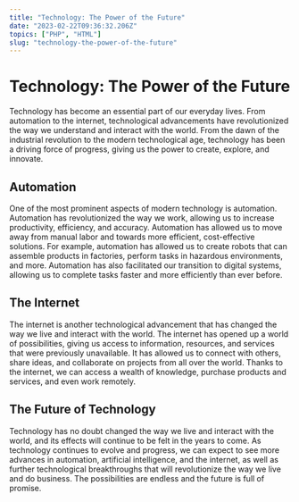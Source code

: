 ```yaml
---
title: "Technology: The Power of the Future"
date: "2023-02-22T09:36:32.206Z"
topics: ["PHP", "HTML"]
slug: "technology-the-power-of-the-future"
---
```

# Technology: The Power of the Future

Technology has become an essential part of our everyday lives. From automation to the internet, technological advancements have revolutionized the way we understand and interact with the world. From the dawn of the industrial revolution to the modern technological age, technology has been a driving force of progress, giving us the power to create, explore, and innovate.

## Automation 

One of the most prominent aspects of modern technology is automation. Automation has revolutionized the way we work, allowing us to increase productivity, efficiency, and accuracy. Automation has allowed us to move away from manual labor and towards more efficient, cost-effective solutions. For example, automation has allowed us to create robots that can assemble products in factories, perform tasks in hazardous environments, and more. Automation has also facilitated our transition to digital systems, allowing us to complete tasks faster and more efficiently than ever before.

## The Internet 

The internet is another technological advancement that has changed the way we live and interact with the world. The internet has opened up a world of possibilities, giving us access to information, resources, and services that were previously unavailable. It has allowed us to connect with others, share ideas, and collaborate on projects from all over the world. Thanks to the internet, we can access a wealth of knowledge, purchase products and services, and even work remotely.

## The Future of Technology

Technology has no doubt changed the way we live and interact with the world, and its effects will continue to be felt in the years to come. As technology continues to evolve and progress, we can expect to see more advances in automation, artificial intelligence, and the internet, as well as further technological breakthroughs that will revolutionize the way we live and do business. The possibilities are endless and the future is full of promise.
